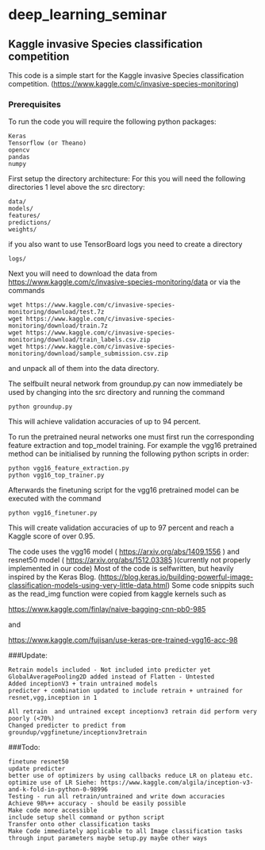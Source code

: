 # deep_learning_seminar
## Kaggle invasive Species classification competition

This code is a simple start for the Kaggle invasive Species classification competition.
(https://www.kaggle.com/c/invasive-species-monitoring)


### Prerequisites
To run the code you will require the following python packages:
```
Keras
Tensorflow (or Theano)
opencv
pandas
numpy
```
First setup the directory architecture:
For this you will need the following directories 1 level above the src directory:
```
data/
models/
features/
predictions/
weights/
```
if you also want to use TensorBoard logs you need to create a directory
```
logs/
```
Next you will need to download the data from
https://www.kaggle.com/c/invasive-species-monitoring/data
or via the commands
```
wget https://www.kaggle.com/c/invasive-species-monitoring/download/test.7z
wget https://www.kaggle.com/c/invasive-species-monitoring/download/train.7z
wget https://www.kaggle.com/c/invasive-species-monitoring/download/train_labels.csv.zip
wget https://www.kaggle.com/c/invasive-species-monitoring/download/sample_submission.csv.zip
```
and unpack all of them into the data directory.

The selfbuilt neural network from groundup.py can now immediately be used by changing into the src directory and running the command
```
python groundup.py
```
This will achieve validation accuracies of up to 94 percent.

To run the pretrained neural networks one must first run the corresponding feature extraction and top_model training.
For example the vgg16 pretrained method can be initialised by running the following python scripts in order:
```
python vgg16_feature_extraction.py
python vgg16_top_trainer.py
```
Afterwards the finetuning script for the vgg16 pretrained model can be executed with the command
```
python vgg16_finetuner.py
```
This will create validation accuracies of up to 97 percent and reach a Kaggle score of over 0.95.

The code uses the vgg16 model ( https://arxiv.org/abs/1409.1556 ) and resnet50 model ( https://arxiv.org/abs/1512.03385 )(currently not properly implemented in our code)
Most of the code is selfwritten, but heavily inspired by the Keras Blog.
(https://blog.keras.io/building-powerful-image-classification-models-using-very-little-data.html)
Some code snippits such as the read_img function were copied from kaggle kernels such as

https://www.kaggle.com/finlay/naive-bagging-cnn-pb0-985

and

https://www.kaggle.com/fujisan/use-keras-pre-trained-vgg16-acc-98



###Update:
```
Retrain models included - Not included into predicter yet
GlobalAveragePooling2D added instead of Flatten - Untested
Added inceptionV3 + train untrained models
predicter + combination updated to include retrain + untrained for resnet,vgg,inception in 1  

All retrain  and untrained except inceptionv3 retrain did perform very poorly (<70%)
Changed predicter to predict from groundup/vggfinetune/inceptionv3retrain

```
###Todo:
```
finetune resnet50
update predicter
better use of optimizers by using callbacks reduce LR on plateau etc. optimize use of LR Siehe: https://www.kaggle.com/algila/inception-v3-and-k-fold-in-python-0-98996
Testing - run all retrain/untrained and write down accuracies
Achieve 98%++ accuracy - should be easily possible
Make code more accessible
include setup shell command or python script
Transfer onto other classification tasks
Make Code immediately applicable to all Image classification tasks through input parameters maybe setup.py maybe other ways
```
